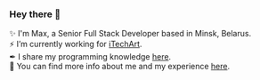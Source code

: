 ### Hey there 👋

✨ I'm Max, a Senior Full Stack Developer based in Minsk, Belarus.  
⚡ I’m currently working for [iTechArt](https://www.itechart.com/).  
✒ I share my programming knowledge [here](https://github.com/Max-Starling/Notes).  
🔎 You can find more info about me and my experience [here](https://max-starling-cv.web.app/).

<!--
**Max-Starling/Max-Starling** is a ✨ _special_ ✨ repository because its `README.md` (this file) appears on your GitHub profile.

Here are some ideas to get you started:

- 🔭 I’m currently working on ...
- 🌱 I’m currently learning ...
- 👯 I’m looking to collaborate on ...
- 🤔 I’m looking for help with ...
- 💬 Ask me about ...
- 📫 How to reach me: ...
- 😄 Pronouns: ...
- ⚡ Fun fact: ...
-->
